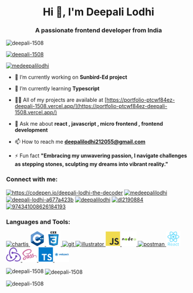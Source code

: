 <h1 align="center">Hi 👋, I'm Deepali Lodhi</h1>
<h3 align="center">A passionate frontend developer from India</h3>

<p align="left"> <img src="https://komarev.com/ghpvc/?username=deepali-1508&label=Profile%20views&color=0e75b6&style=flat" alt="deepali-1508" /> </p>

<p align="left"> <a href="https://github.com/ryo-ma/github-profile-trophy"><img src="https://github-profile-trophy.vercel.app/?username=deepali-1508" alt="deepali-1508" /></a> </p>

<p align="left"> <a href="https://twitter.com/medeepalilodhi" target="blank"><img src="https://img.shields.io/twitter/follow/medeepalilodhi?logo=twitter&style=for-the-badge" alt="medeepalilodhi" /></a> </p>

- 🔭 I’m currently working on **Sunbird-Ed project**

- 🌱 I’m currently learning **Typescript**

- 👨‍💻 All of my projects are available at [https://portfolio-ptcwf84ez-deepali-1508.vercel.app/](https://portfolio-ptcwf84ez-deepali-1508.vercel.app/)

- 💬 Ask me about **react , javascript , micro frontend , frontend development**

- 📫 How to reach me **deepalilodhi212055@gmail.com**

- ⚡ Fun fact **"Embracing my unwavering passion, I navigate challenges as stepping stones, sculpting my dreams into vibrant reality."**

<h3 align="left">Connect with me:</h3>
<p align="left">
<a href="https://codepen.io/https://codepen.io/deepali-lodhi-the-decoder" target="blank"><img align="center" src="https://raw.githubusercontent.com/rahuldkjain/github-profile-readme-generator/master/src/images/icons/Social/codepen.svg" alt="https://codepen.io/deepali-lodhi-the-decoder" height="30" width="40" /></a>
<a href="https://twitter.com/medeepalilodhi" target="blank"><img align="center" src="https://raw.githubusercontent.com/rahuldkjain/github-profile-readme-generator/master/src/images/icons/Social/twitter.svg" alt="medeepalilodhi" height="30" width="40" /></a>
<a href="https://linkedin.com/in/deepali-lodhi-a677a423b" target="blank"><img align="center" src="https://raw.githubusercontent.com/rahuldkjain/github-profile-readme-generator/master/src/images/icons/Social/linked-in-alt.svg" alt="deepali-lodhi-a677a423b" height="30" width="40" /></a>
<a href="https://www.leetcode.com/deepalilodhi" target="blank"><img align="center" src="https://raw.githubusercontent.com/rahuldkjain/github-profile-readme-generator/master/src/images/icons/Social/leet-code.svg" alt="deepalilodhi" height="30" width="40" /></a>
<a href="https://auth.geeksforgeeks.org/user/dl2190884" target="blank"><img align="center" src="https://raw.githubusercontent.com/rahuldkjain/github-profile-readme-generator/master/src/images/icons/Social/geeks-for-geeks.svg" alt="dl2190884" height="30" width="40" /></a>
<a href="https://discord.gg/974341008626184193" target="blank"><img align="center" src="https://raw.githubusercontent.com/rahuldkjain/github-profile-readme-generator/master/src/images/icons/Social/discord.svg" alt="974341008626184193" height="30" width="40" /></a>
</p>

<h3 align="left">Languages and Tools:</h3>
<p align="left"> <a href="https://www.chartjs.org" target="_blank" rel="noreferrer"> <img src="https://www.chartjs.org/media/logo-title.svg" alt="chartjs" width="40" height="40"/> </a> <a href="https://www.w3schools.com/cpp/" target="_blank" rel="noreferrer"> <img src="https://raw.githubusercontent.com/devicons/devicon/master/icons/cplusplus/cplusplus-original.svg" alt="cplusplus" width="40" height="40"/> </a> <a href="https://www.w3schools.com/css/" target="_blank" rel="noreferrer"> <img src="https://raw.githubusercontent.com/devicons/devicon/master/icons/css3/css3-original-wordmark.svg" alt="css3" width="40" height="40"/> </a> <a href="https://git-scm.com/" target="_blank" rel="noreferrer"> <img src="https://www.vectorlogo.zone/logos/git-scm/git-scm-icon.svg" alt="git" width="40" height="40"/> </a> <a href="https://www.adobe.com/in/products/illustrator.html" target="_blank" rel="noreferrer"> <img src="https://www.vectorlogo.zone/logos/adobe_illustrator/adobe_illustrator-icon.svg" alt="illustrator" width="40" height="40"/> </a> <a href="https://developer.mozilla.org/en-US/docs/Web/JavaScript" target="_blank" rel="noreferrer"> <img src="https://raw.githubusercontent.com/devicons/devicon/master/icons/javascript/javascript-original.svg" alt="javascript" width="40" height="40"/> </a> <a href="https://nodejs.org" target="_blank" rel="noreferrer"> <img src="https://raw.githubusercontent.com/devicons/devicon/master/icons/nodejs/nodejs-original-wordmark.svg" alt="nodejs" width="40" height="40"/> </a> <a href="https://postman.com" target="_blank" rel="noreferrer"> <img src="https://www.vectorlogo.zone/logos/getpostman/getpostman-icon.svg" alt="postman" width="40" height="40"/> </a> <a href="https://reactjs.org/" target="_blank" rel="noreferrer"> <img src="https://raw.githubusercontent.com/devicons/devicon/master/icons/react/react-original-wordmark.svg" alt="react" width="40" height="40"/> </a> <a href="https://redux.js.org" target="_blank" rel="noreferrer"> <img src="https://raw.githubusercontent.com/devicons/devicon/master/icons/redux/redux-original.svg" alt="redux" width="40" height="40"/> </a> <a href="https://sass-lang.com" target="_blank" rel="noreferrer"> <img src="https://raw.githubusercontent.com/devicons/devicon/master/icons/sass/sass-original.svg" alt="sass" width="40" height="40"/> </a> <a href="https://www.typescriptlang.org/" target="_blank" rel="noreferrer"> <img src="https://raw.githubusercontent.com/devicons/devicon/master/icons/typescript/typescript-original.svg" alt="typescript" width="40" height="40"/> </a> <a href="https://webpack.js.org" target="_blank" rel="noreferrer"> <img src="https://raw.githubusercontent.com/devicons/devicon/d00d0969292a6569d45b06d3f350f463a0107b0d/icons/webpack/webpack-original-wordmark.svg" alt="webpack" width="40" height="40"/> </a> </p>

<p><img align="left" src="https://github-readme-stats.vercel.app/api/top-langs?username=deepali-1508&show_icons=true&locale=en&layout=compact" alt="deepali-1508" /></p>

<p>&nbsp;<img align="center" src="https://github-readme-stats.vercel.app/api?username=deepali-1508&show_icons=true&locale=en" alt="deepali-1508" /></p>

<p><img align="center" src="https://github-readme-streak-stats.herokuapp.com/?user=deepali-1508&" alt="deepali-1508" /></p>
